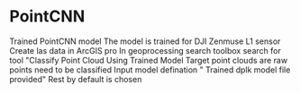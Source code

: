 # PointCNN
Trained PointCNN model
The model is trained for DJI Zenmuse L1 sensor
Create las data in ArcGIS pro
In geoprocessing search toolbox search for tool "Classify Point Cloud Using Trained Model
Target point clouds are raw points need to be classified 
Input model defination " Trained dplk model file provided"
Rest by default is chosen
